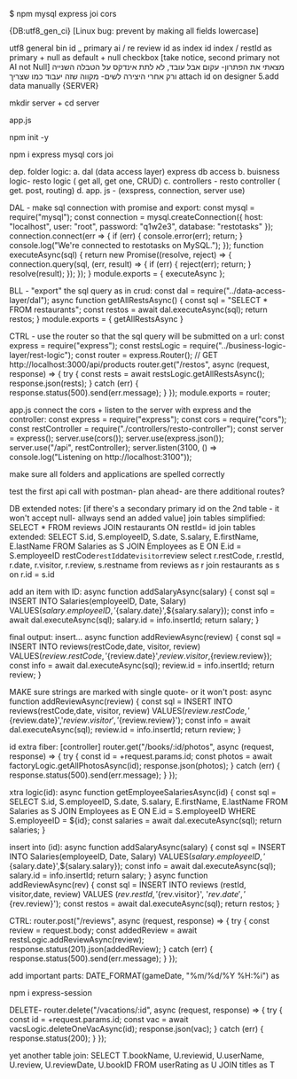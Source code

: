 $ npm mysql express joi cors

{DB:utf8_gen_ci} [Linux bug: prevent by making all fields lowercase]

utf8 general bin
id _ primary ai / re
review id as index id index / restId as primary + null as default + null checkbox [take notice, second primary not AI not Null] מצאתי את הפתרון- עקום אבל עובד, לא לתת אינדקס על הטבלה השנייה ורק אחרי היצירה לשים- מקווה שזה יעבוד כמו שצריך
attach id on designer 5.add data manually
{SERVER}

mkdir server + cd server

app.js

npm init -y

npm i express mysql cors joi

dep. folder logic:
a. dal (data access layer) express db access b. buisness logic- resto logic ( get all, get one, CRUD) c. controllers - resto controller ( get. post, routing) d. app. js - (exspress, connection, server use)

DAL - make sql connection with promise and export:
const mysql = require("mysql"); const connection = mysql.createConnection({ host: "localhost", user: "root", password: "q1w2e3", database: "restotasks" }); connection.connect(err => { if (err) { console.error(err); return; } console.log("We're connected to restotasks on MySQL."); }); function executeAsync(sql) { return new Promise((resolve, reject) => { connection.query(sql, (err, result) => { if (err) { reject(err); return; } resolve(result); }); }); } module.exports = { executeAsync };

BLL - "export" the sql query as in crud:
const dal = require("../data-access-layer/dal"); async function getAllRestsAsync() { const sql = "SELECT * FROM restaurants"; const restos = await dal.executeAsync(sql); return restos; } module.exports = { getAllRestsAsync }

CTRL - use the router so that the sql query will be submitted on a url:
const express = require("express"); const restsLogic = require("../business-logic-layer/rest-logic"); const router = express.Router(); // GET http://localhost:3000/api/products router.get("/restos", async (request, response) => { try { const rests = await restsLogic.getAllRestsAsync(); response.json(rests); } catch (err) { response.status(500).send(err.message); } }); module.exports = router;

app.js connect the cors + listen to the server with express and the controller:
const express = require("express"); const cors = require("cors"); const restController = require("./controllers/resto-controller"); const server = express(); server.use(cors()); server.use(express.json()); server.use("/api", restController); server.listen(3100, () => console.log("Listening on http://localhost:3100"));

make sure all folders and applications are spelled correctly

test the first api call with postman- plan ahead- are there additional routes?

DB extended notes:
[if there's a secondary primary id on the 2nd table - it won't accept null- allways send an added value] join tables simplified: SELECT * FROM reviews JOIN restaurants ON restId= id join tables extended: SELECT S.id, S.employeeID, S.date, S.salary, E.firstName, E.lastName FROM Salaries as S JOIN Employees as E ON E.id = S.employeeID restCode``restId``date``visitor``review select r.restCode, r.restId, r.date, r.visitor, r.review, s.restname from reviews as r join restaurants as s on r.id = s.id

add an item with ID:
async function addSalaryAsync(salary) { const sql = INSERT INTO Salaries(employeeID, Date, Salary) VALUES(${salary.employeeID},'${salary.date}',${salary.salary}); const info = await dal.executeAsync(sql); salary.id = info.insertId; return salary; }

final output: insert...
async function addReviewAsync(review) { const sql = INSERT INTO reviews(restCode,date, visitor, review) VALUES(${review.restCode},'${review.date}',${review.visitor},${review.review}); const info = await dal.executeAsync(sql); review.id = info.insertId; return review; }

MAKE sure strings are marked with single quote- or it won't post:
async function addReviewAsync(review) { const sql = INSERT INTO reviews(restCode,date, visitor, review) VALUES(${review.restCode},'${review.date}','${review.visitor}','${review.review}'); const info = await dal.executeAsync(sql); review.id = info.insertId; return review; }

id extra fiber: [controller] router.get("/books/:id/photos", async (request, response) => { try { const id = +request.params.id; const photos = await factoryLogic.getAllPhotosAsync(id); response.json(photos); } catch (err) { response.status(500).send(err.message); } });

xtra logic(id):
async function getEmployeeSalariesAsync(id) { const sql = SELECT S.id, S.employeeID, S.date, S.salary, E.firstName, E.lastName FROM Salaries as S JOIN Employees as E ON E.id = S.employeeID WHERE S.employeeID = ${id}; const salaries = await dal.executeAsync(sql); return salaries; }

insert into (id):
async function addSalaryAsync(salary) { const sql = INSERT INTO Salaries(employeeID, Date, Salary) VALUES(${salary.employeeID},'${salary.date}',${salary.salary}); const info = await dal.executeAsync(sql); salary.id = info.insertId; return salary; } async function addReviewAsync(rev) { const sql = INSERT INTO reviews (restId, visitor,date, review) VALUES (${rev.restId}, '${rev.visitor}', '${rev.date}', '${rev.review}'); const restos = await dal.executeAsync(sql); return restos; }

CTRL:
router.post("/reviews", async (request, response) => { try { const review = request.body; const addedReview = await restsLogic.addReviewAsync(review); response.status(201).json(addedReview); } catch (err) { response.status(500).send(err.message); } });

add important parts: DATE_FORMAT(gameDate, "%m/%d/%Y %H:%i") as

npm i express-session

DELETE- router.delete("/vacations/:id", async (request, response) => { try { const id = +request.params.id; const vac = await vacsLogic.deleteOneVacAsync(id); response.json(vac); } catch (err) { response.status(200); } });

yet another table join: SELECT T.bookName, U.reviewid, U.userName, U.review, U.reviewDate, U.bookID FROM userRating as U JOIN titles as T
